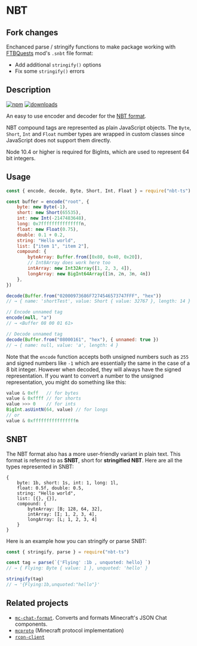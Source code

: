 # NBT

## Fork changes

Enchanced parse / stringify functions to make package working with [FTBQuests](https://www.curseforge.com/minecraft/mc-mods/ftb-quests-forge) mod's `.snbt` file format:
- Add additional `stringify()` options
- Fix some `stringify()` errors

## Description

[![npm](https://img.shields.io/npm/v/ftbq-nbt.svg)](https://www.npmjs.com/package/ftbq-nbt)
[![downloads](https://img.shields.io/npm/dm/ftbq-nbt.svg)](https://www.npmjs.com/package/ftbq-nbt)

An easy to use encoder and decoder for the [NBT format](https://wiki.vg/NBT).

NBT compound tags are represented as plain JavaScript objects. The `Byte`, `Short`,
`Int` and `Float` number types are wrapped in custom classes since JavaScript
does not support them directly.

Node 10.4 or higher is required for BigInts, which are used to represent 64 bit integers.

## Usage

```js
const { encode, decode, Byte, Short, Int, Float } = require("nbt-ts")

const buffer = encode("root", {
    byte: new Byte(-1),
    short: new Short(65535),
    int: new Int(-2147483648),
    long: 0x7fffffffffffffffn,
    float: new Float(0.75),
    double: 0.1 + 0.2,
    string: "Hello world",
    list: ["item 1", "item 2"],
    compound: {
        byteArray: Buffer.from([0x80, 0x40, 0x20]),
        // Int8Array does work here too
        intArray: new Int32Array([1, 2, 3, 4]),
        longArray: new BigInt64Array([1n, 2n, 3n, 4n])
    },
})

decode(Buffer.from("02000973686F7274546573747FFF", "hex"))
// → { name: 'shortTest', value: Short { value: 32767 }, length: 14 }

// Encode unnamed tag
encode(null, "a")
// → <Buffer 08 00 01 61>

// Decode unnamed tag
decode(Buffer.from("08000161", "hex"), { unnamed: true })
// → { name: null, value: 'a', length: 4 }
```

Note that the `encode` function accepts both unsigned numbers such as `255` and signed
numbers like `-1` which are essentially the same in the case of a 8 bit integer.
However when decoded, they will always have the signed representation. If you want
to convert a number to the unsigned representation, you might do something like this:

```js
value & 0xff   // for bytes
value & 0xffff // for shorts
value >>> 0    // for ints
BigInt.asUintN(64, value) // for longs
// or
value & 0xffffffffffffffffn
```

## SNBT

The NBT format also has a more user-friendly variant in plain text. This format
is referred to as **SNBT**, short for **stringified NBT**.
Here are all the types represented in SNBT:

```
{
    byte: 1b, short: 1s, int: 1, long: 1l,
    float: 0.5f, double: 0.5,
    string: "Hello world",
    list: [{}, {}],
    compound: {
        byteArray: [B; 128, 64, 32],
        intArray: [I; 1, 2, 3, 4],
        longArray: [L; 1, 2, 3, 4]
    }
}
```

Here is an example how you can stringify or parse SNBT:

```js
const { stringify, parse } = require("nbt-ts")

const tag = parse(`{'Flying' :1b , unquoted: hello} `)
// → { Flying: Byte { value: 1 }, unquoted: 'hello' }

stringify(tag)
// → '{Flying:1b,unquoted:"hello"}'
```

## Related projects

- [`mc-chat-format`](https://github.com/janispritzkau/mc-chat-format).
    Converts and formats Minecraft's JSON Chat components.
- [`mcproto`](https://github.com/janispritzkau/mcproto) (Minecraft protocol implementation)
- [`rcon-client`](https://github.com/janispritzkau/rcon-client)

